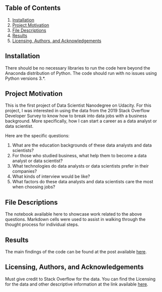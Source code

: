 ## Table of Contents
1. [Installation](#Installation)
2. [Project Motivation](#Project-Motivation)
3. [File Descriptions](#File-Descriptions)
4. [Results](#Results)
5. [Licensing, Authors, and Acknowledgements](#Licensing,-Authors,-and-Acknowledgements)

## Installation
There should be no necessary libraries to run the code here beyond the Anaconda distribution of Python. The code should run with no issues using Python versions 3.*.

## Project Motivation
This is the first project of Data Scientist Nanodegree on Udacity.
For this project, I was interested in using the data from the 2019 Stack Overflow Developer Survey to know how to break into data jobs with a business background. More specifically, how I can start a career as a data analyst or data scientist. 

Here are the specific questions:

1. What are the education backgrounds of these data analysts and data scientists?
2. For those who studied business, what help them to become a data analyst or data scientist?
3. What technologies do data analysts or data scientists prefer in their companies?
4. What kinds of interview would be like?
5. What factors do these data analysts and data scientists care the most when choosing jobs?

## File Descriptions
The notebook available here to showcase work related to the above questions. Markdown cells were used to assist in walking through the thought process for individual steps.

## Results
The main findings of the code can be found at the post available [here](https://medium.com/@xyhmars/how-can-you-break-into-data-jobs-with-a-business-background-5f735c094f99).

## Licensing, Authors, and Acknowledgements
Must give credit to Stack Overflow for the data. You can find the Licensing for the data and other descriptive information at the link available [here](https://insights.stackoverflow.com/survey).